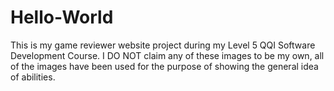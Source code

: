 # Hello-World
This is my game reviewer website project during my Level 5 QQI Software Development Course. I DO NOT claim any of these images to be my own, all of the images have been used for the purpose of showing the general idea of abilities. 
